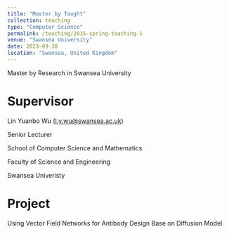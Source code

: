 ```yaml
---
title: "Master by Taught"
collection: teaching
type: "Computer Science"
permalink: /teaching/2015-spring-teaching-1
venue: "Swansea University"
date: 2023-09-30
location: "Swansea, United Kingdom"
---
```


Master by Research in Swansea University

Supervisor
======
Lin Yuanbo Wu (l.y.wu@swansea.ac.uk)

Senior Lecturer

School of Computer Science and Mathematics

Faculty of Science and Engineering

Swansea Univeristy

Project
======
Using Vector Field Networks for Antibody Design Base on Diffusion Model

